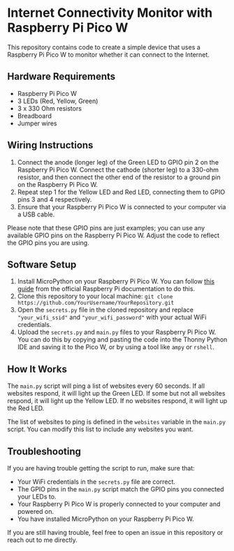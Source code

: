 # Internet Connectivity Monitor with Raspberry Pi Pico W

This repository contains code to create a simple device that uses a Raspberry Pi Pico W to monitor whether it can connect to the Internet. 

## Hardware Requirements

- Raspberry Pi Pico W
- 3 LEDs (Red, Yellow, Green)
- 3 x 330 Ohm resistors
- Breadboard
- Jumper wires

## Wiring Instructions

1. Connect the anode (longer leg) of the Green LED to GPIO pin 2 on the Raspberry Pi Pico W. Connect the cathode (shorter leg) to a 330-ohm resistor, and then connect the other end of the resistor to a ground pin on the Raspberry Pi Pico W.
2. Repeat step 1 for the Yellow LED and Red LED, connecting them to GPIO pins 3 and 4 respectively.
3. Ensure that your Raspberry Pi Pico W is connected to your computer via a USB cable.

Please note that these GPIO pins are just examples; you can use any available GPIO pins on the Raspberry Pi Pico W. Adjust the code to reflect the GPIO pins you are using.

## Software Setup

1. Install MicroPython on your Raspberry Pi Pico W. You can follow [this guide](https://www.raspberrypi.org/documentation/rp2040/getting-started/#getting-started-with-micropython) from the official Raspberry Pi documentation to do this.
2. Clone this repository to your local machine: `git clone https://github.com/YourUsername/YourRepository.git`
3. Open the `secrets.py` file in the cloned repository and replace `"your_wifi_ssid"` and `"your_wifi_password"` with your actual WiFi credentials.
4. Upload the `secrets.py` and `main.py` files to your Raspberry Pi Pico W. You can do this by copying and pasting the code into the Thonny Python IDE and saving it to the Pico W, or by using a tool like `ampy` or `rshell`.

## How It Works

The `main.py` script will ping a list of websites every 60 seconds. If all websites respond, it will light up the Green LED. If some but not all websites respond, it will light up the Yellow LED. If no websites respond, it will light up the Red LED. 

The list of websites to ping is defined in the `websites` variable in the `main.py` script. You can modify this list to include any websites you want.

## Troubleshooting

If you are having trouble getting the script to run, make sure that:

- Your WiFi credentials in the `secrets.py` file are correct.
- The GPIO pins in the `main.py` script match the GPIO pins you connected your LEDs to.
- Your Raspberry Pi Pico W is properly connected to your computer and powered on.
- You have installed MicroPython on your Raspberry Pi Pico W.

If you are still having trouble, feel free to open an issue in this repository or reach out to me directly.